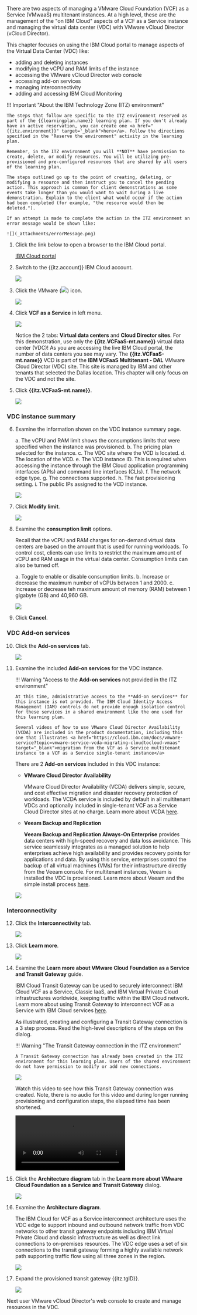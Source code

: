 There are two aspects of managing a VMware Cloud Foundation (VCF) as a Service (VMwaaS) multitenant instances. At a high level, these are the management of the "on IBM Cloud" aspects of a VCF as a Service instance and managing the virtual data center (VDC) with VMware vCloud Director (vCloud Director).

This chapter focuses on using the IBM Cloud portal to manage aspects of the Virtual Data Center (VDC) like:

- adding and deleting instances
- modifying the vCPU and RAM limits of the instance
- accessing the VMware vCloud Director web console
- accessing add-on services
- managing interconnectivity
- adding and accessing IBM Cloud Monitoring

!!! Important "About the IBM Technology Zone (ITZ) environment"

    The steps that follow are specific to the ITZ environment reserved as part of the {{learningplan.name}} learning plan. If you don't already have an active reservation, you can create one <a href="{{itz.environment}}" target='_blank">here</a>. Follow the directions specified in the "Reserve the environment" activity in the learning plan.

    Remember, in the ITZ environment you will **NOT** have permission to create, delete, or modify resources. You will be utilizing pre-provisioned and pre-configured resources that are shared by all users of the learning plan.

    The steps outlined go up to the point of creating, deleting, or modifying a resource and then instruct you to cancel the pending action. This approach is common for client demonstrations as some events take longer than you would want to wait during a live demonstration. Explain to the client what would occur if the action had been completed (for example, "the resource would then be deleted.").

    If an attempt is made to complete the action in the ITZ environment an error message would be shown like:

    ![](_attachments/errorMessage.png)

1. Click the link below to open a browser to the IBM Cloud portal.

    <a href="cloud.ibm.com" target="_blank">IBM Cloud portal</a>

2. Switch to the {{itz.account}} IBM Cloud account.

    ![](_attachments/switchAccount.gif)

3. Click the VMware (![](_attachments/VMicon.png)) icon.   

    ![](_attachments/ip-dashboard-vmware.png)

4. Click **VCF as a Service** in left menu.

    ![](_attachments/ip-vmware-VCFaaS-menu.png)

    Notice the 2 tabs: **Virtual data centers** and **Cloud Director sites**. For this demonstration, use only the **{{itz.VCFaaS-mt.name}}** virtual data center (VDC)! As you are accessing the live IBM Cloud portal, the number of data centers you see may vary. The **{{itz.VCFaaS-mt.name}}** VCD is part of the **IBM VCFaaS Multitenant - DAL** VMware Cloud Director (VDC) site. This site is managed by IBM and other tenants that selected the Dallas location. This chapter will only focus on the VDC and not the site.

5. Click **{{itz.VCFaaS-mt.name}}**.

    ![](_attachments/ip-vmware-VCFaaS-instances.png)

### VDC instance summary 
6. Examine the information shown on the VDC instance summary page.

    a. The vCPU and RAM limit shows the consumptions limits that were specified when the instance was provisioned.
    b. The pricing plan selected for the instance.
    c. The VDC site where the VCD is located.
    d. The location of the VCD.
    e. The VCD instance ID. This is required when accessing the instance through the IBM Cloud application programming interfaces (APIs) and command line interfaces (CLIs).
    f. The network edge type.
    g. The connections supported.
    h. The fast provisioning setting.
    i. The public IPs assigned to the VCD instance.

    ![](_attachments/ip-vmware-VCFaaS-instanceSummary.png)

7. Click **Modify limit**.

    ![](_attachments/ip-vmware-VCFaaS-instanceModifyLimit.png)

8. Examine the **consumption limit** options.

    Recall that the vCPU and RAM charges for on-demand virtual data centers are based on the amount that is used for running workloads. To control cost, clients can use limits to restrict the maximum amount of vCPU and RAM usage in the virtual data center. Consumption limits can also be turned off.

    a. Toggle to enable or disable consumption limits.
    b. Increase or decrease the maximum number of vCPUs between 1 and 2000.
    c. Increase or decrease teh maximum amount of memory (RAM) between 1 gigabyte (GB) and 40,960 GB.

    ![](_attachments/ip-vmware-VCFaaS-instanceModifyLimitOptions.png)

9. Click **Cancel**.

### VDC Add-on services
10. Click the **Add-on services** tab.

    ![](_attachments/ip-vmware-VCFaaS-instanceaddOnTabpng.png)

11. Examine the included **Add-on services** for the VDC instance.

    !!! Warning "Access to the **Add-on services** not provided in the ITZ environment"

        At this time, administrative access to the **Add-on services** for this instance is not provided. The IBM Cloud Identity Access Management (IAM) controls do not provide enough isolation control for these services in a shared environment like the one used for this learning plan.

        Several videos of how to use VMware Cloud Director Availability (VCDA) are included in the product documentation, including this one that illustrates <a href="https://cloud.ibm.com/docs/vmware-service?topic=vmware-service-vcda-migrating-cloudtocloud-vmaas" target="_blank">migration from the VCF as a Service multitenant instance to a VCF as a Service single-tenant instance</a>

    There are 2 **Add-on services** included in this VDC instance: 
    
    - **VMware Cloud Director Availability**

        VMware Cloud Director Availability (VCDA) delivers simple, secure, and cost effective migration and disaster recovery protection of workloads. The VCDA service is included by default in all multitenant VDCs and optionally included in single-tenant VCF as a Service Cloud Director sites at no charge. Learn more about VCDA <a href="https://cloud.ibm.com/docs/vmware-service?topic=vmware-service-tenant-vcda" target="_blank">here</a>.

    - **Veeam Backup and Replication**

        **Veeam Backup and Replication Always-On Enterprise** provides data centers with high-speed recovery and data loss avoidance. This service seamlessly integrates as a managed solution to help enterprises achieve high availability and provides recovery points for applications and data. By using this service, enterprises control the backup of all virtual machines (VMs) for their infrastructure directly from the Veeam console. For multitenant instances, Veeam is installed the VDC is provisioned. Learn more about Veeam and the simple install process <a href="https://cloud.ibm.com/docs/vmware-service?topic=vmware-service-tenant-veeam" target="_blank">here</a>.

    ![](_attachments/ip-vmware-VCFaaS-addOnServices.png)

### Interconnectivity
12. Click the **Interconnectivity** tab.

    ![](_attachments/ip-vmware-VCFaaS-instanceinterconnectivityTab.png)

13. Click **Learn more**.

    ![](_attachments/ip-vmware-VCFaaS-instanceinterconnectivityLearnMoreLink.png)

14. Examine the **Learn more about VMware Cloud Foundation as a Service and Transit Gateway** guide.

    IBM Cloud Transit Gateway can be used to securely interconnect IBM Cloud VCF as a Service, Classic IaaS, and IBM Virtual Private Cloud infrastructures worldwide, keeping traffic within the IBM Cloud network. Learn more about using Transit Gateway to interconnect VCF as a Service with IBM Cloud services <a href="https://cloud.ibm.com/docs/vmware-service?topic=vmware-service-tgw-adding-connections" target="_blank">here</a>.

    As illustrated, creating and configuring a Transit Gateway connection is a 3 step process. Read the high-level descriptions of the steps on the dialog.

    !!! Warning "The Transit Gateway connection in the ITZ environment"

        A Transit Gateway connection has already been created in the ITZ environment for this learning plan. Users of the shared environment do not have permission to modify or add new connections.

    ![](_attachments/ip-vmware-VCFaaS-instanceinterconnectivityLearnMore.png)

    Watch this video to see how this Transit Gateway connection was created. Note, there is no audio for this video and during longer running provisioning and configuration steps, the elapsed time has been shortened.

    ![type:video](_videos/TransitGateway-CreateAndConfigure-final.mp4)
    

15. Click the **Architecture diagram** tab in the **Learn more about VMware Cloud Foundation as a Service and Transit Gateway** dialog.

    ![](_attachments/ip-vmware-VCFaaS-instanceinterconnectivityLearnMoreArchTab.png)

16. Examine the **Architecture diagram**.

    The IBM Cloud for VCF as a Service interconnect architecture uses the VDC edge to support inbound and outbound network traffic from VDC networks to other transit gateway endpoints including IBM Virtual Private Cloud and classic infrastructure as well as direct link connections to on-premises resources. The VDC edge uses a set of six connections to the transit gateway forming a highly available network path supporting traffic flow using all three zones in the region.

    ![](_attachments/ip-vmware-VCFaaS-instanceinterconnectivityLearnMoreArchitecture.png)

17. Expand the provisioned transit gateway {{itz.tgID}}.

    ![](_attachments/ip-vmware-VCFaaS-instanceinterconnectivitySummary.png)







Next user VMware vCloud Director's web console to create and manage resources in the VDC.

